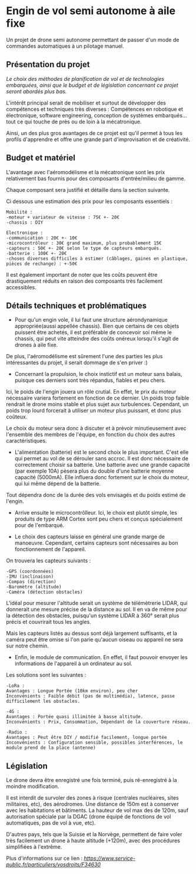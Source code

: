 
# Engin de vol semi autonome à aile fixe

Un projet de drone semi autonome permettant de passer d'un mode de 
commandes automatiques à un pilotage manuel.




## Présentation du projet

*Le choix des méthodes de planification de vol et de technologies embarquées, ainsi que le budget et de législation concernant ce projet seront abordés plus bas.*

L'intérêt principal serait de mobiliser et surtout de développer des compétences et techniques très diverses : Compétences en robotique et électronique, 
software engineering, conception de systèmes embarqués... tout ce qui touche de près ou de loin à la mécatronique. 

Ainsi, un des plus gros avantages de ce projet est qu'il permet à tous les profils d'apprendre et offre une grande part d'improvisation et de créativité.

## Budget et matériel

L'avantage avec l'aéromodélisme et la mécatronique sont les prix relativement bas fournis
pour des composants d'entrée/milieu de gamme. 

Chaque composant sera justifié et détaille dans la section suivante. 

Ci dessous une estimation des prix pour les composants essentiels : 


```
Mobilité : 
-moteur + variateur de vitesse : 75€ +- 20€
-chassis : DIY

Electronique :
-communication : 20€ +- 10€
-microcontrôleur : 30€ grand maximum, plus probablement 15€
-capteurs : 50€ +- 20€ selon le type de capteurs embarqués.
-batterie : 100€ +- 20€
-choses diverses difficiles à estimer (câblages, gaines en plastique, pièces de rechange) : +-50€
```

Il est également important de noter que les coûts peuvent être drastiquement réduits en raison des composants très facilement accessibles. 
## Détails techniques et problématiques

- Pour qu'un engin vole, il lui faut une structure aérondynamique appropriée(aussi appellée chassis).
Bien que certains de ces objets puissent être achetés, il est préférable de concevoir soi même le chassis, qui peut vite atteindre des coûts onéreux lorsqu'il s'agît de drones à aile fixe. 

De plus, l'aéromodélisme est sûrement l'une des parties les plus intéressantes du projet, il serait dommage de s'en priver :)

- Concernant la propulsion, le choix instictif est un moteur sans balais, puisque ces derniers sont très répandus, fiables et peu chers. 

Ici, le poids de l'engin jouera un rôle crutial. En effet, le prix du moteur nécessaire variera fortement en fonction de ce dernier. Un poids trop faible rendrait le drone moins stable et plus sujet aux turbulences. Cependant, un poids trop lourd forcerait à utiliser un moteur plus puissant, et donc plus coûteux. 

Le choix du moteur sera donc à discuter et à prévoir minutieusement avec l'ensemble des membres de l'équipe, en fonction du choix des autres caractéristiques. 

- L'alimentation (batterie) est le second choix le plus important. C'est elle qui permet au vol de se dérouler sans accroc. Il est donc nécessaire de correctement choisir sa batterie. Une batterie avec une grande capacité (par exemple 10A) pèsera plus du double d'une batterie moyenne capacité (5000mA). Elle influera donc fortement sur le choix du moteur, qui lui même dépend de la batterie.

Tout dépendra donc de la durée des vols envisagés et du poids estimé de l'engin.

- Arrive ensuite le microcontrôlleur. Ici, le choix est plutôt simple, les produits de type ARM Cortex sont peu chers et conçus spécialement pour de l'embarqué.

- Le choix des capteurs laisse en général une grande marge de manoeuvre. Cependant, certains capteurs sont nécessaires au bon fonctionnement de l'appareil. 

On trouvera les capteurs suivants :

```
-GPS (coordonnées)
-IMU (inclinaison)
-Compas (direction)
-Baromètre (altitude)
-Caméra (détection obstacles)
```

L'idéal pour mesurer l'altitude serait un système de télémètrerie LIDAR, qui donnerait une mesure précise de la distance au sol. 
Il en va de même pour la détection des obstacles, puisqu'un système LIDAR à 360° serait plus précis et couvrirait tous les angles. 

Mais les capteurs listés au dessus sont déjà largement suffisants, et la caméra peut être omise si l'on parie qu'aucun oiseau ou appareil ne sera sur notre chemin. 

- Enfin, le module de communication. En effet, il faut pouvoir envoyer les informations de l'appareil à un ordinateur au sol. 

Les solutions sont les suivantes : 

```
-LoRa : 
Avantages : Longue Portée (10km environ), peu cher
Inconvénients : Faible débit (pas de multimédia), latence, passe difficilement les obstacles.

-4G : 
Avantages : Portée quasi illimitée à basse altitude.
Inconvénients : Prix, Consommation, Dépendant de la couverture réseau.

-Radio : 
Avantages : Peut être DIY / modifié facilement, longue portée
Inconvénients : Configuration sensible, possibles interférences, le module prend de la place (antenne)
```

## Législation

Le drone devra être enregistré une fois terminé, puis ré-enregistré à la moindre modification. 

Il est interdit de survoler des zones à risque (centrales nucléaires, sites militaires, etc), des aérodromes. Une distance de 150m est à conserver avec les habitations et bâtiments. La hauteur de vol max des de 120m, sauf autorisation spéciale par la DGAC (drone équipé de fonctions de vol automatiques, pas de vol à vue, etc). 

D'autres pays, tels que la Suisse et la Norvège, permettent de faire voler très facilement un drone à haute altitude (+120m), avec des procédures simplifiées à l'extrême. 

Plus d'informations sur ce lien :
*https://www.service-public.fr/particuliers/vosdroits/F34630*
